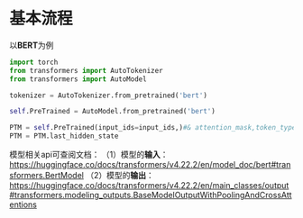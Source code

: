 # 基本流程

以**BERT**为例

~~~python
import torch
from transformers import AutoTokenizer
from transformers import AutoModel

tokenizer = AutoTokenizer.from_pretrained('bert')

self.PreTrained = AutoModel.from_pretrained('bert')

PTM = self.PreTrained(input_ids=input_ids,)#& attention_mask,token_type_ids,position_ids
PTM = PTM.last_hidden_state
~~~

模型相关api可查阅文档：
（1）模型的**输入**：
	https://huggingface.co/docs/transformers/v4.22.2/en/model_doc/bert#transformers.BertModel
（2）模型的**输出**：
	https://huggingface.co/docs/transformers/v4.22.2/en/main_classes/output#transformers.modeling_outputs.BaseModelOutputWithPoolingAndCrossAttentions
